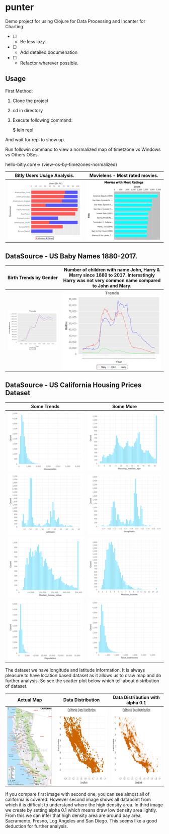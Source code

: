 # punter

Demo project for using Clojure for Data Processing and Incanter for Charting.

- [ ] - Be less lazy.
- [ ] - Add detailed documenation
- [ ] - Refactor wherever possible.

## Usage

First Method: 

 1. Clone the project
 2. cd in directory
 3. Execute following command:
    
    $ lein repl
 
 And wait for repl to show up.
 
 Run followin command to view a normalized map of timetzone vs Windows vs Others OSes.
 
 hello-bitly.core=> (view-os-by-timezones-normalized)
 

| **Bitly Users Usage Analysis.** | **Movielens - Most rated movies.** |
| ------------------------------ | --------------------------------  |
|  ![alt "Data: Bitly Usage by Timezone for Windows vs Other Operating Systems"](https://github.com/phoenix2082/punter/blob/master/images/tzvsos.png) | ![alt "Data: Movieslens Movies Most Rated Movies"](https://github.com/phoenix2082/punter/blob/master/images/top10.png) |


## DataSource - US Baby Names 1880-2017.

| Birth Trends by Gender | **Number of children with name John, Harry & Marry since 1880 to 2017. Interestingly Harry was not very common name compared to John and Mary.** |
|----------------------- | ------------------- |
| ![alt "Data: United States Baby Names"](https://github.com/phoenix2082/punter/blob/master/images/birth-trends.png) | ![alt "Data: People with name Harry, John & Mary"](https://github.com/phoenix2082/punter/blob/master/images/harry-john-mary.png) |


## DataSource - US California Housing Prices Dataset

| Some Trends  | Some More |
| ------------- | ------------- |
| ![alt "Houshold Histograms "](https://github.com/phoenix2082/punter/blob/master/images/housing/histograms/Households.png)  |  ![alt "Housing Median Age"](https://github.com/phoenix2082/punter/blob/master/images/housing/histograms/Housing_median_age.png)  |
| ![alt "Latitude Histogram"](https://github.com/phoenix2082/punter/blob/master/images/housing/histograms/Latitude.png)| ![alt "Longitude Histogram"](https://github.com/phoenix2082/punter/blob/master/images/housing/histograms/Longitude.png)|
| ![alt "Median_house_value Histograms"](https://github.com/phoenix2082/punter/blob/master/images/housing/histograms/Median_house_value.png)  |  ![alt "Median_income Histogram"](https://github.com/phoenix2082/punter/blob/master/images/housing/histograms/Median_income.png)  |
| ![alt "Population Histogram"](https://github.com/phoenix2082/punter/blob/master/images/housing/histograms/Population.png)| ![alt "Total Bedrooms Histogram"](https://github.com/phoenix2082/punter/blob/master/images/housing/histograms/Total_bedrooms.png)|


The dataset we have longitude and latitude information. It is always pleasure to have location based dataset as it allows us to draw map and do further analysis. So see the scatter plot below which tell about distribution of dataset.

| Actual Map | Data Distribution | Data Distribution with alpha 0.1 |
| ---------- | ----------------- | -------------------------------- |
| <a href="url"><img src="https://github.com/phoenix2082/punter/blob/master/images/housing/locationmap/california-map.jpg" align="left" height="250" width="250"/>  | <a href="url"><img src="https://github.com/phoenix2082/punter/blob/master/images/housing/locationmap/california-orange.png" align="left" height="250" width="250"/>  | <a href="url"><img src="https://github.com/phoenix2082/punter/blob/master/images/housing/locationmap/california-orange-alpha-01.png" align="left" height="250" width="250"/>  |
 
 If you compare first image with second one, you can see almost all of california is covered. However second image shows all datapoint from which it is difficult to understand where the high density area. In third image we create by setting alpha 0.1 which means draw low density area lightly. From this we can infer that high density area are around bay area, Sacramento, Fresno, Log Angeles and San Diego. This seems like a good deduction for further analysis.
